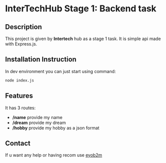 # InterTechHub Stage 1: Backend task
## Description
This project is given by __Intertech__ hub as a stage 1 task. It is simple api made with Express.js.
## Installation Instruction
In dev environment you can just start using command:
```bash
node index.js
```
## Features
It has 3 routes:
- __/name__ provide my name
- __/dream__ provide my dream
- __/hobby__ provide my hobby as a json format
## Contact
If u want any help or having recom use [eyob2m](https://t.me/eyob2m)